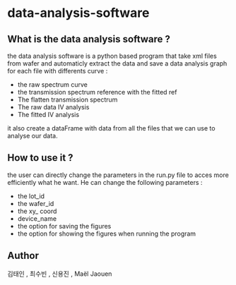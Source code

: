 # data-analysis-software

## What is the data analysis software ?

the data analysis software is a python based program that take xml files from wafer and automaticly extract the data and save a data analysis graph for each file with differents curve :

- the raw spectrum curve
- the transmission spectrum reference with the fitted ref
- The flatten transmission spectrum
- The raw data IV analysis
- The fitted IV analysis

it also create a dataFrame with data from all the files that we can use to analyse our data.

## How to use it ?

the user can directly change the parameters in the run.py file to acces more efficiently what he want. He can change the following parameters : 

- the lot_id
- the wafer_id
- the xy_ coord
- device_name
- the option for saving the figures
- the option for showing the figures when running the program

 ## Author

 김태인 , 최수빈 , 신용진 , Maël Jaouen